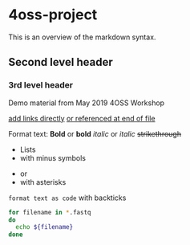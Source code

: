 # 4oss-project

This is an overview of the markdown syntax.

## Second level header

### 3rd level header

Demo material from May 2019 4OSS Workshop

[add links directly](https://softdev4research.github.io/4OSS-lesson/02-make-it-public/index.html)
[or referenced at end of file][link-reference]

[link-reference]: https://pad.carpentries.org/2019-05-15-4oss

Format text:
__Bold__ or **bold**
_italic_ or *italic*
~~strikethrough~~

- Lists
- with minus symbols

* or
* with asterisks

`format text as code` with backticks

```bash
for filename in *.fastq
do
  echo ${filename}
done
```
